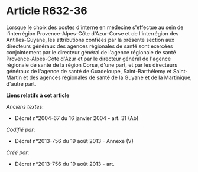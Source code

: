 # Article R632-36

Lorsque le choix des postes d'interne en médecine s'effectue au sein de l'interrégion Provence-Alpes-Côte d'Azur-Corse et de
l'interrégion des Antilles-Guyane, les attributions confiées par la présente section aux directeurs généraux des agences
régionales de santé sont exercées conjointement par le directeur général de l'agence régionale de santé Provence-Alpes-Côte
d'Azur et par le directeur général de l'agence régionale de santé de la région Corse, d'une part, et par les directeurs
généraux de l'agence de santé de Guadeloupe, Saint-Barthélemy et Saint-Martin et des agences régionales de santé de la Guyane
et de la Martinique, d'autre part.

**Liens relatifs à cet article**

_Anciens textes_:

  - Décret n°2004-67 du 16 janvier 2004 - art. 31 (Ab)

_Codifié par_:

  - Décret n°2013-756 du 19 août 2013 -  Annexe (V)

_Créé par_:

  - Décret n°2013-756 du 19 août 2013 - art.
